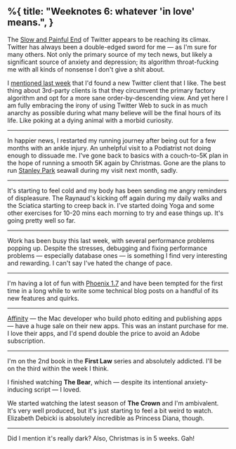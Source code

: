 %{
  title: "Weeknotes 6: whatever 'in love' means.",
}
---

The [Slow and Painful End](https://www.theatlantic.com/technology/archive/2022/11/social-media-without-twitter-elon-musk/672158/) of Twitter appears to be reaching its climax. Twitter has always been a double-edged sword for me — as I'm sure for many others. Not only the primary source of my tech news, but likely a significant source of anxiety and depression; its algorithm throat-fucking me with all kinds of nonsense I don't give a shit about.

I [mentioned last week](/posts/2022/weeknotes-5-tongues-will-not-change-the-succession) that I'd found a new Twitter client that I like. The best thing about 3rd-party clients is that they circumvent the primary factory algorithm and opt for a more sane order-by-descending view. And yet here I am fully embracing the irony of using Twitter Web to suck in as much anarchy as possible during what many believe will be the final hours of its life. Like poking at a dying animal with a morbid curiosity.

---

In happier news, I restarted my running journey after being out for a few months with an ankle injury. An unhelpful visit to a Podiatrist not doing enough to dissuade me. I've gone back to basics with a couch-to-5K plan in the hope of running a smooth 5K again by Christmas. Gone are the plans to run [Stanley Park](https://en.wikipedia.org/wiki/Stanley_Park) seawall during my visit next month, sadly.

---

It's starting to feel cold and my body has been sending me angry reminders of displeasure. The Raynaud's kicking off again during my daily walks and the Sciatica starting to creep back in. I've started doing Yoga and some other exercises for 10-20 mins each morning to try and ease things up. It's going pretty well so far.

---

Work has been busy this last week, with several performance problems popping up. Despite the stresses, debugging and fixing performance problems — especially database ones — is something I find very interesting and rewarding. I can't say I've hated the change of pace.

---

I'm having a lot of fun with [Phoenix 1.7](https://phoenixframework.org/blog/phoenix-1.7-released) and have been tempted for the first time in a long while to write some technical blog posts on a handful of its new features and quirks.

---

[Affinity](https://affinity.serif.com/en-gb/) — the Mac developer who build photo editing and publishing apps — have a huge sale on their new apps. This was an instant purchase for me. I love their apps, and I'd spend double the price to avoid an Adobe subscription.

---

I'm on the 2nd book in the **First Law** series and absolutely addicted. I'll be on the third within the week I think.

I finished watching **The Bear**, which — despite its intentional anxiety-inducing script — I loved.

We started watching the latest season of **The Crown** and I'm ambivalent. It's very well produced, but it's just starting to feel a bit weird to watch. Elizabeth Debicki is absolutely incredible as Princess Diana, though.

---

Did I mention it's really dark? Also, Christmas is in 5 weeks. Gah!
